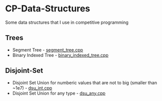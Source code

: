 # CP-Data-Structures
Some data structures that I use in competitive programming

## Trees
 - Segment Tree - [segment_tree.cpp](https://github.com/David1425/CP-Data-Structures/blob/main/Trees/segment_tree.cpp)
 - Binary Indexed Tree - [binary_indexed_tree.cpp](https://github.com/David1425/CP-Data-Structures/blob/main/Trees/binary_indexed_tree.cpp)

## Disjoint-Set
 - Disjoint Set Union for numberic values that are not to big (smaller than ~1e7) - [dsu_int.cpp](https://github.com/David1425/CP-Data-Structures/blob/main/Disjoint-Set/dsu_int.cpp)
 - Disjoint Set Union for any type - [dsu_any.cpp](https://github.com/David1425/CP-Data-Structures/blob/main/Disjoint-Set/dsu_any.cpp)
